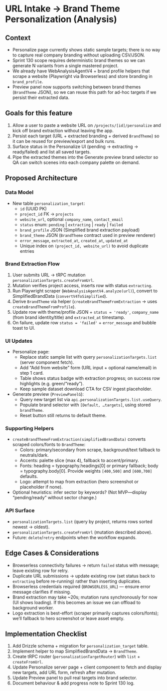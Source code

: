 # URL Intake → Brand Theme Personalization (Analysis)

## Context
- Personalize page currently shows static sample targets; there is no way to capture real company branding without uploading CSV/JSON.
- Sprint 130 scope requires deterministic brand themes so we can generate N variants from a single mastered project.
- We already have WebAnalysisAgentV4 + brand profile helpers that scrape a website (Playwright via Browserless) and store branding in `brand_profile`.
- Preview panel now supports switching between brand themes (`BrandTheme` JSON), so we can reuse this path for ad-hoc targets if we persist their extracted data.

## Goals for this feature
1. Allow a user to paste a website URL on `/projects/[id]/personalize` and kick off brand extraction without leaving the app.
2. Persist each target (URL + extracted branding + derived `BrandTheme`) so it can be reused for preview/export and bulk runs.
3. Surface status in the Personalize UI (pending → extracting → ready/failed) and list all saved targets.
4. Pipe the extracted themes into the Generate preview brand selector so QA can switch scenes into each company palette on demand.

## Proposed Architecture

### Data Model
- New table `personalization_target`:
  - `id` (UUID PK)
  - `project_id` FK → `projects`
  - `website_url`, optional `company_name`, `contact_email`
  - `status` enum: `pending` | `extracting` | `ready` | `failed`
  - `brand_profile` JSON (Simplified brand extraction payload)
  - `brand_theme` JSON (`BrandTheme` contract used in preview renderer)
  - `error_message`, `extracted_at`, `created_at`, `updated_at`
  - Unique index on `(project_id, website_url)` to avoid duplicate entries

### Brand Extraction Flow
1. User submits URL → tRPC mutation `personalizationTargets.createFromUrl`.
2. Mutation verifies project access, inserts row with status `extracting`.
3. Run Playwright scraper (`WebAnalysisAgentV4.analyze(url)`), convert to SimplifiedBrandData (`convertV4ToSimplified`).
4. Derive `BrandTheme` via helper (`createBrandThemeFromExtraction` → uses `createBrandThemeFromProfile`).
5. Update row with theme/profile JSON + `status = 'ready'`, `company_name` (from brand identity/title) and `extracted_at` timestamp.
6. On failure, update row `status = 'failed'` + `error_message` and bubble toast to UI.

### UI Updates
- Personalize page:
  - Replace static sample list with query `personalizationTargets.list` (server component fetch).
  - Add “Add from website” form (URL input + optional name/email) in step 1 card.
  - Table shows status badge with extraction progress; on success row highlights (e.g. green/“ready”).
  - Keep sample dataset download CTA for CSV ingest placeholder.
- Generate preview (`PreviewPanelG`):
  - Query new target list via `api.personalizationTargets.list.useQuery`.
  - Populate brand selector with `[Default, …targets]`, using stored `brandTheme`.
  - Reset button still returns to default theme.

### Supporting Helpers
- `createBrandThemeFromExtraction(simplifiedBrandData)` converts scraped colors/fonts to `BrandTheme`:
  - Colors: primary/secondary from scrape, background/text fallback to neutrals/dark.
  - Accents: palette slice (max 4), fallback to accent/primary.
  - Fonts: heading = typography.headings[0] or primary fallback; body = typography.body[0]. Provide weights `[400,500]` and `[600,700]` defaults.
  - Logo: attempt to map from extraction (hero screenshot or placeholder if none).
- Optional heuristics: infer sector by keywords? (Not MVP—display “pending/ready” without sector change.)

### API Surface
- `personalizationTargets.list` (query by project, returns rows sorted newest → oldest).
- `personalizationTargets.createFromUrl` (mutation described above).
- Future: `delete`/`retry` endpoints when the workflow expands.

## Edge Cases & Considerations
- Browserless connectivity failures → return `failed` status with message; leave existing row for retry.
- Duplicate URL submissions → update existing row (set status back to `extracting` before re-running) rather than inserting duplicates.
- Browserless credentials required (`BROWSERLESS_URL`) — ensure error message clarifies if missing.
- Brand extraction may take ~20s; mutation runs synchronously for now (UI shows loading). If this becomes an issue we can offload to background worker.
- Logo extraction is best-effort (scraper primarily captures colors/fonts); we’ll fallback to hero screenshot or leave asset empty.

## Implementation Checklist
1. Add Drizzle schema + migration for `personalization_target` table.
2. Implement helper to map SimplifiedBrandData → `BrandTheme`.
3. Create tRPC router (`personalizationTargetRouter`) with `list` + `createFromUrl`.
4. Update Personalize server page + client component to fetch and display new targets, add URL form, refresh after mutation.
5. Update Preview panel to pull real targets into brand selector.
6. Document behaviour & add progress note to Sprint 130 log.
